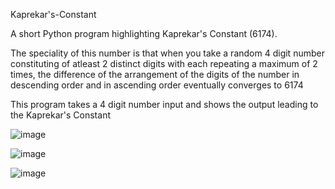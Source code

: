 Kaprekar's-Constant

A short Python program highlighting Kaprekar's Constant (6174).

The speciality of this number is that when you take a random 4 digit number constituting 
of atleast 2 distinct digits with each repeating a maximum of 2 times, the difference of the
arrangement of the digits of the number in descending order and in ascending order eventually converges to 6174

This program takes a 4 digit number input and shows the output leading to the Kaprekar's Constant

![image](https://user-images.githubusercontent.com/57636109/132121800-1a6210ff-436b-46b1-967e-8f2cf57453f5.png)

![image](https://user-images.githubusercontent.com/57636109/132121812-e7c8e1a9-1e58-4a17-bdd9-9ee56a4f13bc.png)

![image](https://user-images.githubusercontent.com/57636109/132121829-8fe0a240-ba78-4f54-8e26-5492e5aa6744.png)

